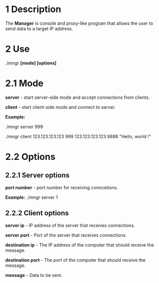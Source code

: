 
# 1 Description

The **Manager** is console and proxy-like program that allows the user to send data to a target IP address.

# 2 Use

./mngr **[mode] [options]**

# 2.1 Mode

**server** - start server-side mode and accept connections from clients.

**client** - start client-side mode and connect to server.

**Example:** 

./mngr server 999 

./mngr client 123.123.123.123 999 123.123.123.123 8888 "Hello, world !"

# 2.2 Options

## 2.2.1 Server options

**port number** - port number for receiving conncetions.

**Example:** ./mngr server 1

## 2.2.2 Client options

**server ip** - IP address of the server that receives connections.

**server port** - Port of the server that receives connections.

**destination ip** - The IP address of the computer that should receive the message.

**destination port** - The port of the computer that should receive the message.

**message** - Data to be sent.
